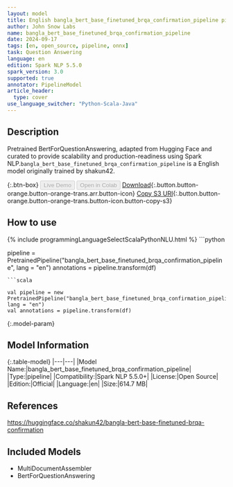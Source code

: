 ```yaml
---
layout: model
title: English bangla_bert_base_finetuned_brqa_confirmation_pipeline pipeline BertForQuestionAnswering from shakun42
author: John Snow Labs
name: bangla_bert_base_finetuned_brqa_confirmation_pipeline
date: 2024-09-17
tags: [en, open_source, pipeline, onnx]
task: Question Answering
language: en
edition: Spark NLP 5.5.0
spark_version: 3.0
supported: true
annotator: PipelineModel
article_header:
  type: cover
use_language_switcher: "Python-Scala-Java"
---
```


## Description

Pretrained BertForQuestionAnswering, adapted from Hugging Face and curated to provide scalability and production-readiness using Spark NLP.`bangla_bert_base_finetuned_brqa_confirmation_pipeline` is a English model originally trained by shakun42.

{:.btn-box}
<button class="button button-orange" disabled>Live Demo</button>
<button class="button button-orange" disabled>Open in Colab</button>
[Download](https://s3.amazonaws.com/auxdata.johnsnowlabs.com/public/models/bangla_bert_base_finetuned_brqa_confirmation_pipeline_en_5.5.0_3.0_1726567399018.zip){:.button.button-orange.button-orange-trans.arr.button-icon}
[Copy S3 URI](s3://auxdata.johnsnowlabs.com/public/models/bangla_bert_base_finetuned_brqa_confirmation_pipeline_en_5.5.0_3.0_1726567399018.zip){:.button.button-orange.button-orange-trans.button-icon.button-copy-s3}

## How to use



<div class="tabs-box" markdown="1">
{% include programmingLanguageSelectScalaPythonNLU.html %}
```python

pipeline = PretrainedPipeline("bangla_bert_base_finetuned_brqa_confirmation_pipeline", lang = "en")
annotations =  pipeline.transform(df)   

```
```scala

val pipeline = new PretrainedPipeline("bangla_bert_base_finetuned_brqa_confirmation_pipeline", lang = "en")
val annotations = pipeline.transform(df)

```
</div>

{:.model-param}
## Model Information

{:.table-model}
|---|---|
|Model Name:|bangla_bert_base_finetuned_brqa_confirmation_pipeline|
|Type:|pipeline|
|Compatibility:|Spark NLP 5.5.0+|
|License:|Open Source|
|Edition:|Official|
|Language:|en|
|Size:|614.7 MB|

## References

https://huggingface.co/shakun42/bangla-bert-base-finetuned-brqa-confirmation

## Included Models

- MultiDocumentAssembler
- BertForQuestionAnswering